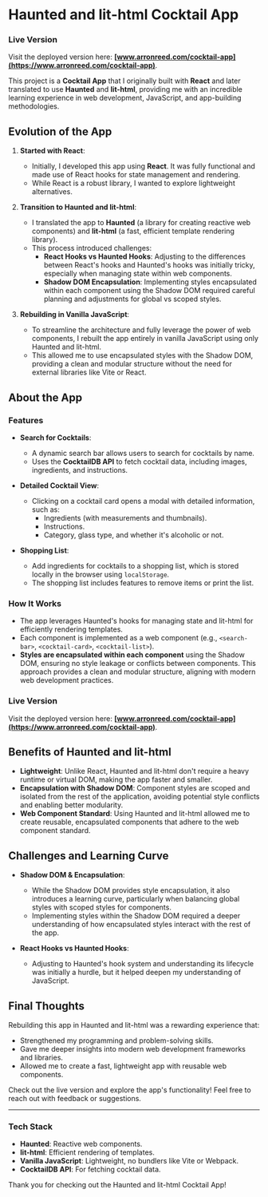 # Haunted and lit-html Cocktail App

### **Live Version**
Visit the deployed version here: **[www.arronreed.com/cocktail-app](https://www.arronreed.com/cocktail-app)**.

This project is a **Cocktail App** that I originally built with **React** and later translated to use **Haunted** and **lit-html**, providing me with an incredible learning experience in web development, JavaScript, and app-building methodologies.

## Evolution of the App

1. **Started with React**:
   - Initially, I developed this app using **React**. It was fully functional and made use of React hooks for state management and rendering.
   - While React is a robust library, I wanted to explore lightweight alternatives.

2. **Transition to Haunted and lit-html**:
   - I translated the app to **Haunted** (a library for creating reactive web components) and **lit-html** (a fast, efficient template rendering library).
   - This process introduced challenges:
     - **React Hooks vs Haunted Hooks**: Adjusting to the differences between React's hooks and Haunted's hooks was initially tricky, especially when managing state within web components.
     - **Shadow DOM Encapsulation**: Implementing styles encapsulated within each component using the Shadow DOM required careful planning and adjustments for global vs scoped styles.

3. **Rebuilding in Vanilla JavaScript**:
   - To streamline the architecture and fully leverage the power of web components, I rebuilt the app entirely in vanilla JavaScript using only Haunted and lit-html.
   - This allowed me to use encapsulated styles with the Shadow DOM, providing a clean and modular structure without the need for external libraries like Vite or React.

## About the App

### **Features**
- **Search for Cocktails**:
  - A dynamic search bar allows users to search for cocktails by name.
  - Uses the **CocktailDB API** to fetch cocktail data, including images, ingredients, and instructions.
  
- **Detailed Cocktail View**:
  - Clicking on a cocktail card opens a modal with detailed information, such as:
    - Ingredients (with measurements and thumbnails).
    - Instructions.
    - Category, glass type, and whether it's alcoholic or not.

- **Shopping List**:
  - Add ingredients for cocktails to a shopping list, which is stored locally in the browser using `localStorage`.
  - The shopping list includes features to remove items or print the list.

### **How It Works**
- The app leverages Haunted's hooks for managing state and lit-html for efficiently rendering templates.
- Each component is implemented as a web component (e.g., `<search-bar>`, `<cocktail-card>`, `<cocktail-list>`).
- **Styles are encapsulated within each component** using the Shadow DOM, ensuring no style leakage or conflicts between components. This approach provides a clean and modular structure, aligning with modern web development practices.

### **Live Version**
Visit the deployed version here: **[www.arronreed.com/cocktail-app](https://www.arronreed.com/cocktail-app)**.

## Benefits of Haunted and lit-html
- **Lightweight**: Unlike React, Haunted and lit-html don't require a heavy runtime or virtual DOM, making the app faster and smaller.
- **Encapsulation with Shadow DOM**: Component styles are scoped and isolated from the rest of the application, avoiding potential style conflicts and enabling better modularity.
- **Web Component Standard**: Using Haunted and lit-html allowed me to create reusable, encapsulated components that adhere to the web component standard.

## Challenges and Learning Curve
- **Shadow DOM & Encapsulation**:
  - While the Shadow DOM provides style encapsulation, it also introduces a learning curve, particularly when balancing global styles with scoped styles for components.
  - Implementing styles within the Shadow DOM required a deeper understanding of how encapsulated styles interact with the rest of the app.

- **React Hooks vs Haunted Hooks**:
  - Adjusting to Haunted's hook system and understanding its lifecycle was initially a hurdle, but it helped deepen my understanding of JavaScript.

## Final Thoughts
Rebuilding this app in Haunted and lit-html was a rewarding experience that:
- Strengthened my programming and problem-solving skills.
- Gave me deeper insights into modern web development frameworks and libraries.
- Allowed me to create a fast, lightweight app with reusable web components.

Check out the live version and explore the app's functionality! Feel free to reach out with feedback or suggestions.

---

### Tech Stack
- **Haunted**: Reactive web components.
- **lit-html**: Efficient rendering of templates.
- **Vanilla JavaScript**: Lightweight, no bundlers like Vite or Webpack.
- **CocktailDB API**: For fetching cocktail data.

Thank you for checking out the Haunted and lit-html Cocktail App!
